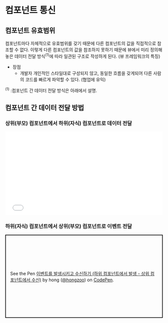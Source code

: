 # 컴포넌트 통신

## 컴포넌트 유효범위
컴포넌트마다 자체적으로 유효범위를 갖기 때문에 다른 컴포넌트의 값을 직접적으로 참조할 수 없다. 이렇게 다른 컴포넌트의 값을 참조하지 못하기 때문에 뷰에서 미리 정의해 놓은 데이터 전달 방식<sup>(1)</sup>에 따라 일관된 구조로 작성하게 된다. (뷰 프레임워크의 특징)  

* 장점
  - 개발자 개인적인 스타일대로 구성되지 않고, 동일한 흐름을 갖게되어 다른 사람의 코드를 빠르게 파악할 수 있다. (협업에 유익)

<sup>(1)</sup> :컴포넌트 간 데이터 전달 방식은 아래에서 설명.

## 컴포넌트 간 데이터 전달 방법
### 상위(부모) 컴포넌트에서 하위(자식) 컴포넌트로 데이터 전달
<iframe height="265" style="width: 100%;" scrolling="no" title="props 속성을 사용한 데이터 전달 (상위 컴포넌트에서 하위 컴포넌트로)" src="//codepen.io/hongzoo/embed/eaKVXm/?height=265&theme-id=dark&default-tab=js,result" frameborder="no" allowtransparency="true" allowfullscreen="true">
  See the Pen <a href='https://codepen.io/hongzoo/pen/eaKVXm/'>props 속성을 사용한 데이터 전달 (상위 컴포넌트에서 하위 컴포넌트로)</a> by hong
  (<a href='https://codepen.io/hongzoo'>@hongzoo</a>) on <a href='https://codepen.io'>CodePen</a>.
</iframe>

### 하위(자식) 컴포넌트에서 상위(부모) 컴포넌트로 이벤트 전달

<p class="codepen" data-height="265" data-theme-id="dark" data-default-tab="js,result" data-user="hongzoo" data-slug-hash="mYKxbL" style="height: 265px; box-sizing: border-box; display: flex; align-items: center; justify-content: center; border: 2px solid; margin: 1em 0; padding: 1em;" data-pen-title="이벤트를 발생시키고 수신하기 (하위 컴포넌트에서 발생 - 상위 컴포넌트에서 수신)">
  <span>See the Pen <a href="https://codepen.io/hongzoo/pen/mYKxbL/">
  이벤트를 발생시키고 수신하기 (하위 컴포넌트에서 발생 - 상위 컴포넌트에서 수신)</a> by hong (<a href="https://codepen.io/hongzoo">@hongzoo</a>)
  on <a href="https://codepen.io">CodePen</a>.</span>
</p>